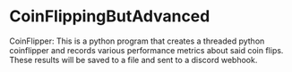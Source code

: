 # CoinFlippingButAdvanced
CoinFlipper: This is a python program that creates a threaded python coinflipper and records various performance metrics about said coin flips. These results will be saved to a file and sent to a discord webhook.

